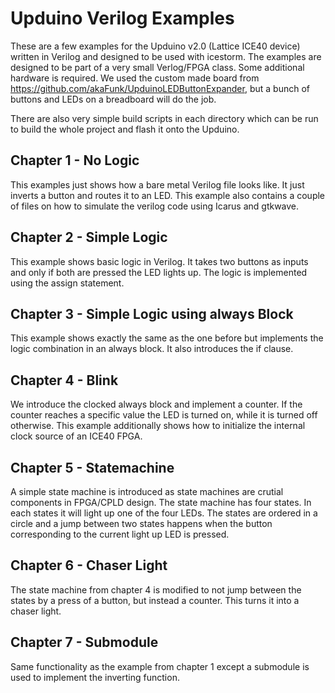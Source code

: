 # Upduino Verilog Examples
These are a few examples for the Upduino v2.0 (Lattice ICE40 device)
written in Verilog and designed to be used with icestorm. The examples
are designed to be part of a very small Verlog/FPGA class. Some
additional hardware is required. We used the custom made board from
https://github.com/akaFunk/UpduinoLEDButtonExpander, but a bunch of
buttons and LEDs on a breadboard will do the job.

There are also very simple build scripts in each directory which can be
run to build the whole project and flash it onto the Upduino.

## Chapter 1 - No Logic
This examples just shows how a bare metal Verilog file looks like.
It just inverts a button and routes it to an LED. This example also
contains a couple of files on how to simulate the verilog code using
Icarus and gtkwave.

## Chapter 2 - Simple Logic
This example shows basic logic in Verilog. It takes two buttons as
inputs and only if both are pressed the LED lights up. The logic is
implemented using the assign statement.

## Chapter 3 - Simple Logic using always Block
This example shows exactly the same as the one before but implements
the logic combination in an always block. It also introduces the if
clause.

## Chapter 4 - Blink
We introduce the clocked always block and implement a counter. If the
counter reaches a specific value the LED is turned on, while it is
turned off otherwise. This example additionally shows how to initialize
the internal clock source of an ICE40 FPGA.

## Chapter 5 - Statemachine
A simple state machine is introduced as state machines are crutial
components in FPGA/CPLD design. The state machine has four states. In
each states it will light up one of the four LEDs. The states are
ordered in a circle and a jump between two states happens when the
button corresponding to the current light up LED is pressed.

## Chapter 6 - Chaser Light
The state machine from chapter 4 is modified to not jump between the
states by a press of a button, but instead a counter. This turns it into
a chaser light.

## Chapter 7 - Submodule
Same functionality as the example from chapter 1 except a submodule is
used to implement the inverting function.
